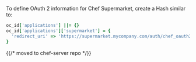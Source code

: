 To define OAuth 2 information for Chef Supermarket, create a Hash
similar to:

```ruby
oc_id['applications'] ||= {}
oc_id['applications']['supermarket'] = {
  'redirect_uri' => 'https://supermarket.mycompany.com/auth/chef_oauth2/callback',
}
```


{{/* moved to chef-server repo */}}
